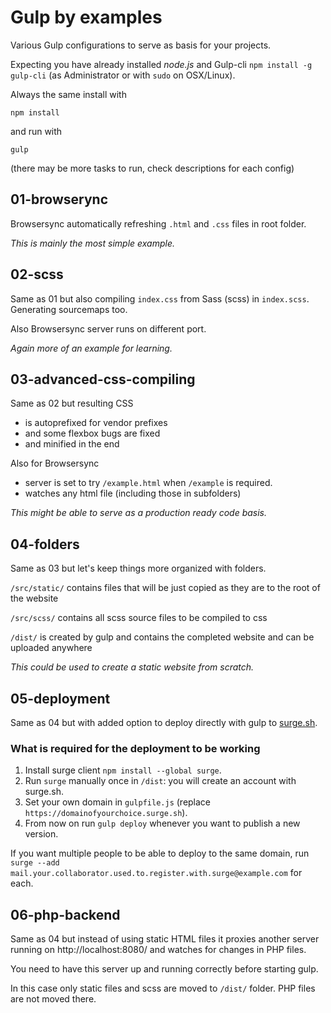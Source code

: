 # Gulp by examples

Various Gulp configurations to serve as basis for your projects.

Expecting you have already installed _node.js_ and Gulp-cli `npm install -g gulp-cli` (as Administrator or with `sudo` on OSX/Linux). 

Always the same install with 

```
npm install
```

and run with 

```
gulp
```

(there may be more tasks to run, check descriptions for each config)


## 01-browserync

Browsersync automatically refreshing `.html` and `.css` files in root folder.

_This is mainly the most simple example._


## 02-scss

Same as 01 but also compiling `index.css` from Sass (scss) in `index.scss`. Generating sourcemaps too.

Also Browsersync server runs on different port.

_Again more of an example for learning._ 


## 03-advanced-css-compiling

Same as 02 but resulting CSS  

- is autoprefixed for vendor prefixes
- and some flexbox bugs are fixed 
- and minified in the end

Also for Browsersync
- server is set to try `/example.html` when `/example` is required.
- watches any html file (including those in subfolders) 

_This might be able to serve as a production ready code basis._ 


## 04-folders

Same as 03 but let's keep things more organized with folders.

`/src/static/` contains files that will be just copied as they are to the root of the website

`/src/scss/` contains all scss source files to be compiled to css

`/dist/` is created by gulp and contains the completed website and can be uploaded anywhere 

_This could be used to create a static website from scratch._


## 05-deployment

Same as 04 but with added option to deploy directly with gulp to [surge.sh](https://surge.sh).

### What is required for the deployment to be working

1. Install surge client `npm install --global surge`.
1. Run `surge` manually once in `/dist`: you will create an account with surge.sh.
1. Set your own domain in `gulpfile.js` (replace `https://domainofyourchoice.surge.sh`).
1. From now on run `gulp deploy` whenever you want to publish a new version.

If you want multiple people to be able to deploy to the same domain, run `surge --add mail.your.collaborator.used.to.register.with.surge@example.com` for each.


## 06-php-backend

Same as 04 but instead of using static HTML files it proxies another server running on http://localhost:8080/ and watches for changes in PHP files. 

You need to have this server up and running correctly before starting gulp.

In this case only static files and scss are moved to `/dist/` folder. PHP files are not moved there.